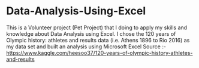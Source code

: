 # Data-Analysis-Using-Excel
This is a Volunteer project (Pet Project) that I doing to apply my skills and knowledge about Data Analysis using Excel. I chose the 120 years of Olympic history: athletes and results data (i.e. Athens 1896 to Rio 2016) as my data set and built an analysis using Microsoft Excel
Source :- https://www.kaggle.com/heesoo37/120-years-of-olympic-history-athletes-and-results
